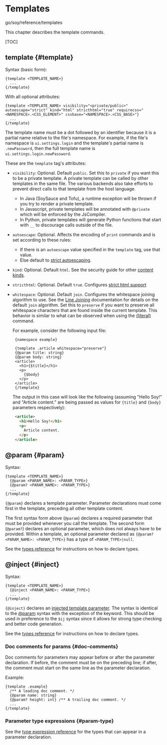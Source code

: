 # Templates

go/soy/reference/templates

<!--#include file="commands-blurb-include.md"-->

This chapter describes the template commands.

[TOC]

## template {#template}

Syntax (basic form):

```soy
{template <TEMPLATE_NAME>}
  ...
{/template}
```

With all optional attributes:

```soy
{template <TEMPLATE_NAME> visibility="<private/public>" autoescape="strict" kind="html" stricthtml="true" requirecss="<NAMESPACE>.<CSS_ELEMENT>" cssbase="<NAMESPACE>.<CSS_BASE>"}
  ...
{/template}
```

The template name must be a dot followed by an identifier because it is a
partial name relative to the file's namespace. For example, if the file's
namespace is `ui.settings.login` and the template's partial name is
`.newPassword`, then the full template name is `ui.settings.login.newPassword`.

These are the `template` tag's attributes:

*   `visibility`: Optional. Default `public`. Set this to `private` if you want
    this to be a private template. A private template can be called by other
    templates in the same file. The various backends also take efforts to
    prevent direct calls to that template from the host language.

    *   In Java (SoySauce and Tofu), a runtime exception will be thrown if you
        try to render a private template.
    *   In Javascript, private templates will be annotated with `@private` which
        will be enforced by the JsCompiler.
    *   In Python, private templates will generate Python functions that start
        with `__` to discourage calls outside of the file.

*   `autoescape`: Optional. Affects the encoding of `print` commands and is set
    according to these rules:

    *   If there is an `autoescape` value specified in the `template` tag, use
        that value.
    *   Else default to [strict autoescaping](../dev/security.md#strict).

*   `kind`: Optional. Default `html`. See the security guide for other
    [content kinds](../dev/security.md#content_kinds).

<!--#include file="common-attributes-include.md"-->

*   `stricthtml`: Optional. Default `true`. Configures
    [strict html support](html)

*   `whitespace`: Optional. Default `join`. Configures the whitespace joining
    algorithm to use. See the [Line Joining](textual-commands##line-joining)
    documentation for details on the default `join` algorithm. Set this to
    `preserve` if you want to preserve all whitespace characters that are found
    inside the current template. This behavior is similar to what can be
    observed when using the [{literal}](textual-commands#literal) command.

    For example, consider the following input file:

    ```soy
     {namespace example}

     {template .article whitespace="preserve"}
     {@param title: string}
     {@param body: string}
     <article>
       <h1>{$title}</h1>
       <p>
         {$body}
       </p>
     </article>
     {/template}
    ```

    The output in this case will look like the following (assuming "Hello Soy!"
    and "Article content." are being passed as values for `{title}` and `{body}`
    parameters respectively):

    ```html
     <article>
       <h1>Hello Soy!</h1>
       <p>
         Article content.
       </p>
     </article>
    ```

## @param {#param}

Syntax:

```soy
{template <TEMPLATE_NAME>}
  {@param <PARAM_NAME>: <PARAM_TYPE>}
  {@param? <PARAM_NAME>: <PARAM_TYPE>}
  ...
{/template}
```

`{@param}` declares a template parameter. Parameter declarations must come first
in the template, preceding all other template content.

The first syntax form above (`@param`) declares a required parameter that must
be provided whenever you call the template. The second form (`@param?`) declares
an optional parameter, which does not always have to be provided. Within a
template, an optional parameter declared as `{@param? <PARAM_NAME>:
<PARAM_TYPE>}` has a type of `<PARAM_TYPE>|null`.

See the [types reference](types) for instructions on how to declare types.

## @inject {#inject}

Syntax:

```soy
{template <TEMPLATE_NAME>}
  {@inject <PARAM_NAME>: <PARAM_TYPE>}
  ...
{/template}
```

`{@inject}` declares an [injected template parameter](../concepts/ij-data.md).
The syntax is identical to the [@param](#param) syntax with the exception of the
keyword. This should be used in preference to the `$ij` syntax since it allows
for strong type checking and better code generation.

See the [types reference](types) for instructions on how to declare types.

### Doc comments for params {#doc-comments}

Doc comments for parameters may appear before or after the parameter
declaration. If before, the comment must be on the preceding line; if after, the
comment must start on the same line as the parameter declaration.

Example:

```soy
{template .example}
  /** A leading doc comment. */
  {@param name: string}
  {@param? height: int} /** A trailing doc comment. */
  ...
{/template}
```

### Parameter type expressions {#param-type}

See the [type expression reference](types) for the types that can appear in a
parameter declaration.
